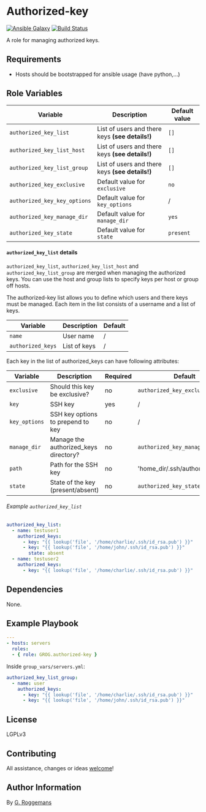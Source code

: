 # Authorized-key

[![Ansible Galaxy](http://img.shields.io/badge/galaxy-GROG.authorized--key-660198.svg?style=flat)](https://galaxy.ansible.com/list#/roles/4737)
[![Build Status](https://travis-ci.org/GROG/ansible-role-authorized-key.svg?branch=master)](https://travis-ci.org/GROG/ansible-role-authorized-key)

A role for managing authorized keys.

## Requirements

- Hosts should be bootstrapped for ansible usage (have python,...)

## Role Variables

| Variable | Description | Default value |
|----------|-------------|---------------|
| `authorized_key_list` | List of users and there keys **(see details!)** | `[]` |
| `authorized_key_list_host`| List of users and there keys **(see details!)**  | `[]` |
| `authorized_key_list_group` | List of users and there keys **(see details!)** | `[]` |
| `authorized_key_exclusive` | Default value for `exclusive` | `no` |
| `authorized_key_key_options` | Default value for `key_options` | / |
| `authorized_key_manage_dir` | Default value for `manage_dir` | `yes` |
| `authorized_key_state` | Default value for `state` | `present` |

#### `authorized_key_list` details

`authorized_key_list`, `authorized_key_list_host` and `authorized_key_list_group` are merged when
managing the authorized keys. You can use the host and group lists to specify
keys per host or group off hosts.

The authorized-key list allows you to define which users and there keys must be
managed. Each item in the list consists of a username and a list of keys.

| Variable | Description | Default |
|----------|-------------|---------|
| `name` | User name | / |
| `authorized_keys` | List of keys | / |

Each key in the list of authorized_keys can have following attributes:

| Variable | Description | Required | Default |
|----------|-------------|----------|---------|
| `exclusive` | Should this key be exclusive? | no | `authorized_key_exclusive` |
| `key` | SSH key | yes | / |
| `key_options` | SSH key options to prepend to key | no | / |
| `manage_dir` | Manage the authorized_keys directory? | no | `authorized_key_manage_dir` |
| `path` | Path for the SSH key | no | 'home_dir/.ssh/authorized_keys' |
| `state` | State of the key (present/absent) | no | `authorized_key_state` |

###### Example `authorized_key_list`

```yaml
authorized_key_list:
  - name: testuser1
    authorized_keys:
      - key: "{{ lookup('file', '/home/charlie/.ssh/id_rsa.pub') }}"
      - key: "{{ lookup('file', '/home/john/.ssh/id_rsa.pub') }}"
        state: absent
  - name: testuser2
    authorized_keys:
      - key: "{{ lookup('file', '/home/charlie/.ssh/id_rsa.pub') }}"
```

## Dependencies

None.

## Example Playbook

```yaml
---
- hosts: servers
  roles:
  - { role: GROG.authorized-key }
```

Inside `group_vars/servers.yml`:

```yaml
authorized_key_list_group:
  - name: user
    authorized_keys:
      - key: "{{ lookup('file', '/home/charlie/.ssh/id_rsa.pub') }}"
      - key: "{{ lookup('file', '/home/john/.ssh/id_rsa.pub') }}"
```

## License

LGPLv3

## Contributing

All assistance, changes or ideas [welcome](https://github.com/GROG/ansible-role-authorized-key/issues)!

## Author Information

By [G. Roggemans](https://github.com/groggemans)
